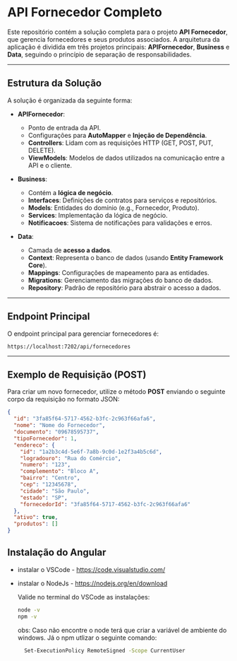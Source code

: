 

# **API Fornecedor Completo**

Este repositório contém a solução completa para o projeto **API Fornecedor**, que gerencia fornecedores e seus produtos associados. A arquitetura da aplicação é dividida em três projetos principais: **APIFornecedor**, **Business** e **Data**, seguindo o princípio de separação de responsabilidades.

---

## **Estrutura da Solução**

A solução é organizada da seguinte forma:

- **APIFornecedor**:
  - Ponto de entrada da API.
  - Configurações para **AutoMapper** e **Injeção de Dependência**.
  - **Controllers**: Lidam com as requisições HTTP (GET, POST, PUT, DELETE).
  - **ViewModels**: Modelos de dados utilizados na comunicação entre a API e o cliente.

- **Business**:
  - Contém a **lógica de negócio**.
  - **Interfaces**: Definições de contratos para serviços e repositórios.
  - **Models**: Entidades do domínio (e.g., Fornecedor, Produto).
  - **Services**: Implementação da lógica de negócio.
  - **Notificacoes**: Sistema de notificações para validações e erros.

- **Data**:
  - Camada de **acesso a dados**.
  - **Context**: Representa o banco de dados (usando **Entity Framework Core**).
  - **Mappings**: Configurações de mapeamento para as entidades.
  - **Migrations**: Gerenciamento das migrações do banco de dados.
  - **Repository**: Padrão de repositório para abstrair o acesso a dados.

---

## **Endpoint Principal**

O endpoint principal para gerenciar fornecedores é:

`https://localhost:7202/api/fornecedores`

---

## **Exemplo de Requisição (POST)**

Para criar um novo fornecedor, utilize o método **POST** enviando o seguinte corpo da requisição no formato JSON:

```json
{
  "id": "3fa85f64-5717-4562-b3fc-2c963f66afa6",
  "nome": "Nome do Fornecedor",
  "documento": "09678595737",
  "tipoFornecedor": 1,
  "endereco": {
    "id": "1a2b3c4d-5e6f-7a8b-9c0d-1e2f3a4b5c6d",
    "logradouro": "Rua do Comércio",
    "numero": "123",
    "complemento": "Bloco A",
    "bairro": "Centro",
    "cep": "12345678",
    "cidade": "São Paulo",
    "estado": "SP",
    "fornecedorId": "3fa85f64-5717-4562-b3fc-2c963f66afa6"
  },
  "ativo": true,
  "produtos": []
}
```

## Instalação do Angular
- instalar o VSCode  - https://code.visualstudio.com/
- instalar o NodeJs - https://nodejs.org/en/download

  Valide no terminal do VSCode as instalações:
  ```bash
  node -v
  npm -v
  ```
  obs: Caso não encontre o node terá que criar a variável de ambiente do windows.
  Já o npm utlizar o seguinte comando:
  ```bash
    Set-ExecutionPolicy RemoteSigned -Scope CurrentUser
  ```


  
